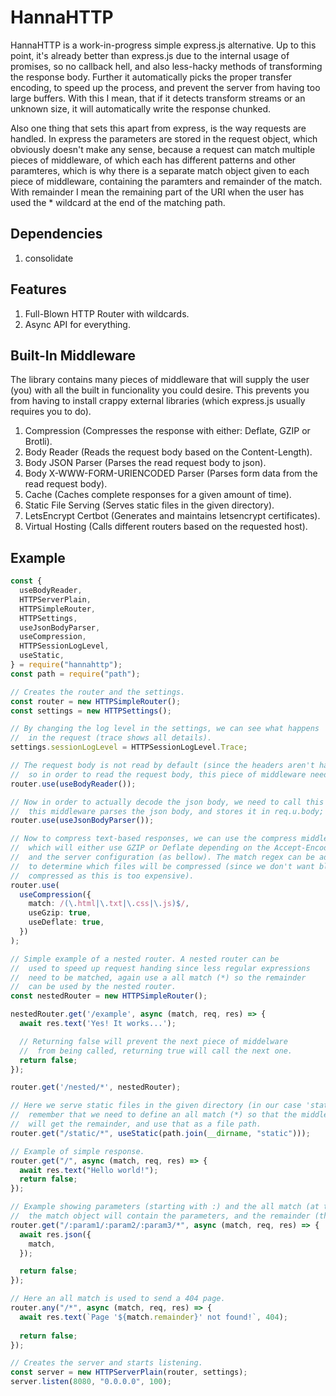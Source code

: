 # HannaHTTP

HannaHTTP is a work-in-progress simple express.js alternative.
Up to this point, it's already better than express.js due to the internal usage of promises,
so no callback hell, and also less-hacky methods of transforming the response body. Further
it automatically picks the proper transfer encoding, to speed up the process, and prevent
the server from having too large buffers. With this I mean, that if it detects transform
streams or an unknown size, it will automatically write the response chunked.

Also one thing that sets this apart from express, is the way requests are handled. In
express the parameters are stored in the request object, which obviously doesn't make any
sense, because a request can match multiple pieces of middleware, of which each has
different patterns and other paramteres, which is why there is a separate match object
given to each piece of middleware, containing the paramters and remainder of the match.
With remainder I mean the remaining part of the URI when the user has used the * wildcard
at the end of the matching path.

## Dependencies

1. consolidate
## Features

1. Full-Blown HTTP Router with wildcards.
1. Async API for everything.
## Built-In Middleware

The library contains many pieces of middleware that will supply the user (you)
with all the built in funcionality you could desire. This prevents you from having
to install crappy external libraries (which express.js usually requires you to do).

1. Compression (Compresses the response with either: Deflate, GZIP or Brotli).
1. Body Reader (Reads the request body based on the Content-Length).
1. Body JSON Parser (Parses the read request body to json).
1. Body X-WWW-FORM-URIENCODED Parser (Parses form data from the read request body).
1. Cache (Caches complete responses for a given amount of time).
1. Static File Serving (Serves static files in the given directory).
1. LetsEncrypt Certbot (Generates and maintains letsencrypt certificates).
1. Virtual Hosting (Calls different routers based on the requested host).

## Example

```ts
const {
  useBodyReader,
  HTTPServerPlain,
  HTTPSimpleRouter,
  HTTPSettings,
  useJsonBodyParser,
  useCompression,
  HTTPSessionLogLevel,
  useStatic,
} = require("hannahttp");
const path = require("path");

// Creates the router and the settings.
const router = new HTTPSimpleRouter();
const settings = new HTTPSettings();

// By changing the log level in the settings, we can see what happens
//  in the request (trace shows all details).
settings.sessionLogLevel = HTTPSessionLogLevel.Trace;

// The request body is not read by default (since the headers aren't handled yet).
//  so in order to read the request body, this piece of middleware needs to be called.
router.use(useBodyReader());

// Now in order to actually decode the json body, we need to call this middleware.
//  this middleware parses the json body, and stores it in req.u.body;
router.use(useJsonBodyParser());

// Now to compress text-based responses, we can use the compress middleware
//  which will either use GZIP or Deflate depending on the Accept-Encoding
//  and the server configuration (as bellow). The match regex can be adjuested
//  to determine which files will be compressed (since we don't want blobs to be
//  compressed as this is too expensive).
router.use(
  useCompression({
    match: /(\.html|\.txt|\.css|\.js)$/,
    useGzip: true,
    useDeflate: true,
  })
);

// Simple example of a nested router. A nested router can be
//  used to speed up request handing since less regular expressions
//  need to be matched, again use a all match (*) so the remainder
//  can be used by the nested router.
const nestedRouter = new HTTPSimpleRouter();

nestedRouter.get('/example', async (match, req, res) => {
  await res.text('Yes! It works...');

  // Returning false will prevent the next piece of middelware
  //  from being called, returning true will call the next one.
  return false;
});

router.get('/nested/*', nestedRouter);

// Here we serve static files in the given directory (in our case 'static').
//  remember that we need to define an all match (*) so that the middleware
//  will get the remainder, and use that as a file path.
router.get("/static/*", useStatic(path.join(__dirname, "static")));

// Example of simple response.
router.get("/", async (match, req, res) => {
  await res.text("Hello world!");
  return false;
});

// Example showing parameters (starting with :) and the all match (at the end of uri with *).
//  the match object will contain the parameters, and the remainder (the matched part by *).
router.get("/:param1/:param2/:param3/*", async (match, req, res) => {
  await res.json({
    match,
  });

  return false;
});

// Here an all match is used to send a 404 page.
router.any("/*", async (match, req, res) => {
  await res.text(`Page '${match.remainder}' not found!`, 404);
  
  return false;
});

// Creates the server and starts listening.
const server = new HTTPServerPlain(router, settings);
server.listen(8080, "0.0.0.0", 100);


```